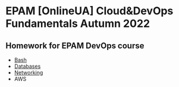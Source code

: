 # EPAM [OnlineUA] Cloud&DevOps Fundamentals Autumn 2022

## Homework for EPAM DevOps course

- [Bash](bash)
- [Databases](database)
- [Networking](networking)
- AWS